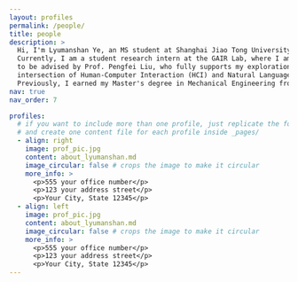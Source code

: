 ```yaml
---
layout: profiles
permalink: /people/
title: people
description: >
  Hi, I'm Lyumanshan Ye, an MS student at Shanghai Jiao Tong University.
  Currently, I am a student research intern at the GAIR Lab, where I am fortunate
  to be advised by Prof. Pengfei Liu, who fully supports my exploration at the
  intersection of Human-Computer Interaction (HCI) and Natural Language Processing (NLP).
  Previously, I earned my Master's degree in Mechanical Engineering from SJTU.asks to AI while preserving space for human-intensive decision-making. Studying control and autonomy trade-offs — designing interfaces and interaction signals that support dynamic adaptation to human behavior patterns. My ultimate goal is to maximize human-AI co-performance by helping AI systems become more collaborative, adaptive, and capable of supporting complex human tasks in an efficient and thoughtful manner.
nav: true
nav_order: 7

profiles:
  # if you want to include more than one profile, just replicate the following block
  # and create one content file for each profile inside _pages/
  - align: right
    image: prof_pic.jpg
    content: about_lyumanshan.md
    image_circular: false # crops the image to make it circular
    more_info: >
      <p>555 your office number</p>
      <p>123 your address street</p>
      <p>Your City, State 12345</p>
  - align: left
    image: prof_pic.jpg
    content: about_lyumanshan.md
    image_circular: false # crops the image to make it circular
    more_info: >
      <p>555 your office number</p>
      <p>123 your address street</p>
      <p>Your City, State 12345</p>
---
```

